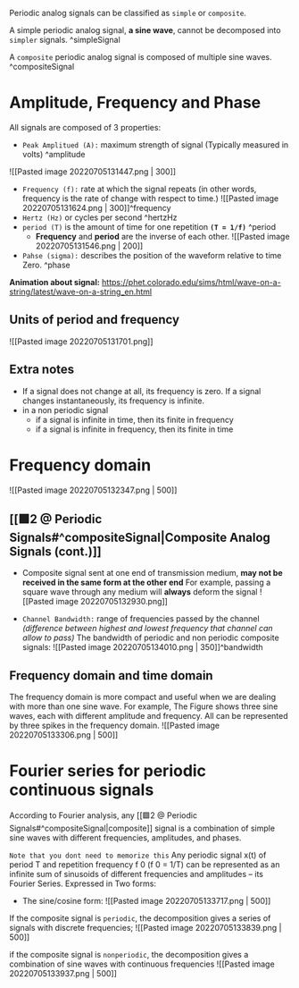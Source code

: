 Periodic analog signals can be classified as `simple` or `composite`.

A simple periodic analog signal, **a sine wave**, cannot be decomposed into `simpler` signals. ^simpleSignal

A `composite` periodic analog signal is composed of multiple sine waves. ^compositeSignal

# Amplitude, Frequency and Phase
All signals are composed of 3 properties:
- `Peak Amplitued (A):` maximum strength of signal (Typically measured in volts) ^amplitude

![[Pasted image 20220705131447.png | 300]]
- `Frequency (f):` rate at which the signal repeats (in other words, frequency is the rate of change with respect to
time.) 
	![[Pasted image 20220705131624.png | 300]]^frequency
- `Hertz (Hz)` or cycles per second ^hertzHz
- `period (T)` is the amount of time for one repetition **`(T = 1/f)`** ^period
	-  **Frequency** and **period** are the inverse of each other.
	![[Pasted image 20220705131546.png | 200]]
- `Pahse (sigma):` describes the position of the waveform relative to time Zero. ^phase

**Animation about signal:** https://phet.colorado.edu/sims/html/wave-on-a-string/latest/wave-on-a-string_en.html

## Units of period and frequency
![[Pasted image 20220705131701.png]]

## Extra notes
- If a signal does not change at all, its frequency is zero. If a signal changes instantaneously, its frequency is infinite.
- in a non periodic signal
	- if a signal is infinite in time, then its finite in frequency
	- if a signal is infinite in frequency, then its finite in time
# Frequency domain
![[Pasted image 20220705132347.png | 500]]

## [[🟩2 @ Periodic Signals#^compositeSignal|Composite Analog Signals (cont.)]]
- Composite signal sent at one end of transmission medium, **may not be received in the same form at the other end**
	For example, passing a square wave through any medium will **always** deform the signal
	![[Pasted image 20220705132930.png]]

- `Channel Bandwidth:` range of frequencies passed by the channel *(difference between highest and lowest frequency that channel can allow to pass)* 
	The bandwidth of periodic and non periodic composite signals:
	![[Pasted image 20220705134010.png | 350]]^bandwidth
## Frequency domain and time domain
The frequency domain is more compact and useful when we are dealing with more than one sine wave. For example, The Figure shows three sine waves, each with different amplitude and frequency. All can be represented by three spikes in the frequency domain.
![[Pasted image 20220705133306.png | 500]]

# Fourier series for periodic continuous signals
According to Fourier analysis, any [[🟩2 @ Periodic Signals#^compositeSignal|composite]] signal is a combination of simple sine waves with different frequencies, amplitudes, and phases.

`Note that you dont need to memorize this`
Any periodic signal x(t) of period T and repetition frequency f 0 (f 0 = 1/T) can be represented as an infinite sum of sinusoids of different frequencies and amplitudes – its Fourier Series. Expressed in Two forms:
- The sine/cosine form:
![[Pasted image 20220705133717.png | 500]]

If the composite signal is `periodic`, the decomposition gives a series of signals with discrete frequencies;
![[Pasted image 20220705133839.png | 500]]

if the composite signal is `nonperiodic`, the decomposition gives a combination of sine waves with continuous frequencies
![[Pasted image 20220705133937.png | 500]]

